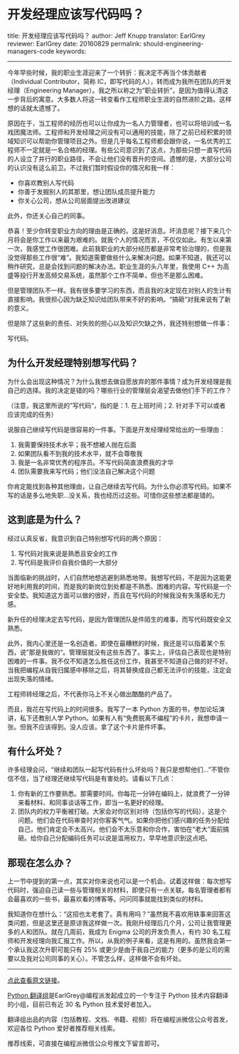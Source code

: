 # 开发经理应该写代码吗？

title: 开发经理应该写代码吗？
author: Jeff Knupp
translator: EarlGrey
reviewer: EarlGrey
date: 20160829
permalink: should-engineering-managers-code
keywords: 

***

今年早些时候，我的职业生涯迎来了一个转折：我决定不再当个体贡献者（Individual Contributor，简称 IC，即写代码的人），转而成为我所在团队的开发经理（Engineering Manager）。我之所以称之为“职业转折”，是因为值得认清这一步背后的寓意。大多数人将这一转变看作工程师职业生涯的自然进阶之路。这样想的话就太遗憾了。

原因在于，当工程师的经历也可以让你成为一名人力管理者，也可以将培训成一名戏团魔法师。工程师和开发经理之间没有可以通用的技能，除了之前已经积累的领域知识可以帮助你管理项目之外。但是几乎每名工程师都会跟你说，一名优秀的工程师不一定就是一名合格的经理。有些公司意识到了这点，为那些只想一直写代码的人设立了并行的职业路径，不会让他们没有晋升的空间。遗憾的是，大部分公司的认识没有这么前卫。不过我们暂时假设你的情况和我一样：

- 你喜欢教别人写代码
- 你善于发掘别人的其那里，想让团队成员提升能力
- 你关心公司，想从公司层面提出改进建议

此外，你还关心自己的同事。

恭喜！至少你转变职业方向的理由是正确的。这是好消息。坏消息呢？接下来几个月将会是你工作以来最为艰难的。就我个人的情况而言，不仅仅如此。有生以来第一次，我感觉工作很困难。此前我职业的大部分经历都是非常考验治理的，但是我没觉得那些工作很“难”。我知道需要做些什么来解决问题。如果不知道，我还可以稍作研究，总是会找到问题的解决办法。职业生涯的头八年里，我使用 C++ 为高盛等投行开发高频交易系统，虽然那个工作不简单，但也不是那么困难。

但是管理团队不一样。我有很多要学习的东西，而且我的决定现在对别人的生计有直接影响。我很担心因为缺乏知识给团队带来不好的影响。“搞砸“对我来说有了新的意义。

但是除了这些新的责任、对失败的担心以及知识欠缺之外，我还特别想做一件事：

写代码。

## 为什么开发经理特别想写代码？

为什么会出现这种情况？为什么我想去做自愿放弃的那件事情？成为开发经理是我自己的选择。我的决定是错的吗？哪些行业的管理层会渴望去做他们手下的工作？

（注意，我这里所说的”写代码“，指的是：1. 在上班时间；2. 针对手下可以或者应该完成的任务）

说服自己继续写代码是很容易的一件事。下面是开发经理经常给出的一些理由：

1. 我需要保持技术水平；我不想被人抛在后面
2. 如果团队看不到我的技术水平，就不会尊敬我
3. 我是一名非常优秀的程序员。不写代码简直浪费我的才华
4. 团队需要我来写代码；他们没法自己解决这个问题

你肯定能找到各种其他理由，让自己继续去写代码。为什么你必须写代码。如果不写的话是多么地失职...没关系，我也经历过这些。可惜你这些想法都是错的。

## 这到底是为什么？

经过认真反省，我意识到自己特别想写代码的两个原因：

1. 写代码对我来说是熟悉且安全的工作
2. 写代码是我评价自我价值的一大部分

当面临新的挑战时，人们自然地想逃避到熟悉地带。我想写代码，不是因为这能更好地利用我的时间，而是我的新岗位到处都是不熟悉、困难的内容。写代码是一个安全垫。我知道这方面可以做的很好，而且在写代码的时候我没有失落感和无力感。

新升任的经理决定去写代码，是因为管理团队是件陌生的难事，而写代码既安全又熟悉。

此外，我内心里还是一名创造者。即使在最糟糕的时候，我还是可以指着某个东西，说”那是我做的“。管理层就没有这些东西了。事实上，评估自己表现也是特别困难的一件事。我不仅不知道怎么胜任这份工作，我甚至不知道自己做的好不好。当我把编程从自我归属感中移除之后，将其替换成自己都无法评价的技能，注定会出现失落的情绪。

工程师转经理之后，不代表你马上不关心做出酷酷的产品了。

而且，我花在写代码上的时间很多。我写了一本 Python 方面的书，参加论坛演讲，私下还教别人学 Python。如果有人有“免费脱离不编程”的卡片，我想申请一张。但我不应该得到。没人应该。拿了这个卡片是件坏事。

## 有什么坏处？

许多经理会问，“继续和团队一起写代码有什么坏处吗？我只是想帮他们...”不管你信不信，当了经理还继续写代码是有害处的。请看以下几点：

1. 你有新的工作要熟悉。那需要时间。你每花一分钟在编码上，就浪费了一分钟来看材料、和同事谈话等工作，即当一名更好的经理。
2. 团队内的权力平衡被打破。大家会对你区别对待（包括你写的代码），这是个问题。他们会在代码审查时对你客客气气。如果你把他们感兴趣的任务分配给自己，他们肯定会不太高兴。他们会不太乐意和你合作，害怕在“老大”面前搞砸。给你自己分配编码任务可以说是滥用权力，早早地意识到这点吧。

## 那现在怎么办？

上一节中提到的第一点，其实对你来说也可以是一个机会。试着这样做：每次想写代码时，强迫自己读一些与管理相关的材料，即使只有一点关联。每名管理者都有会最喜欢的一些书，最喜欢看的博客等。问问同事就能找到类似的材料。

我知道你在想什么：“这招也太老套了。真有用吗？”虽然我不喜欢用轶事来回答这类问题，但是这里还是原谅我这样做一次。我刚升经理后几个月，公司让我管理更多的人和团队。就在几周前，我成为 Enigma 公司的开发负责人，有约 30 名工程师和开发经理向我汇报工作。所以，从我的例子来看，这是有用的。虽然我会第一个承认我这次升职可能只有 25% 或更少是由于我自己的能力（更多的是公司的需要以及我对公司同事的关心）。不管怎么样，这样做不会有坏处。


***

[点此查看原文链接](http://jeffknupp.com/blog/2016/08/28/should-engineering-managers-code/)。

[Python 翻译组](https://github.com/PythonTG)是EarlGrey@编程派发起成立的一个专注于 Python 技术内容翻译的小组，目前已有近 30 名 Python 技术爱好者加入。

翻译组出品的内容（包括教程、文档、书籍、视频）将在编程派微信公众号首发，欢迎各位 Python 爱好者推荐相关线索。

推荐线索，可直接在编程派微信公众号推文下留言即可。
